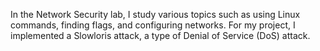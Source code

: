 In the Network Security lab, I study various topics such as using Linux commands, finding flags, and configuring networks.
For my project, I implemented a Slowloris attack, a type of Denial of Service (DoS) attack.
